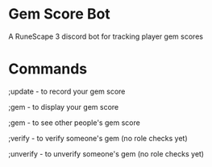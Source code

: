 # Gem Score Bot

A RuneScape 3 discord bot for tracking player gem scores

# Commands

;update <link> - to record your gem score

;gem - to display your gem score

;gem <user> - to see other people's gem score
  
;verify - to verify someone's gem (no role checks yet)
  
;unverify - to unverify someone's gem (no role checks yet)
